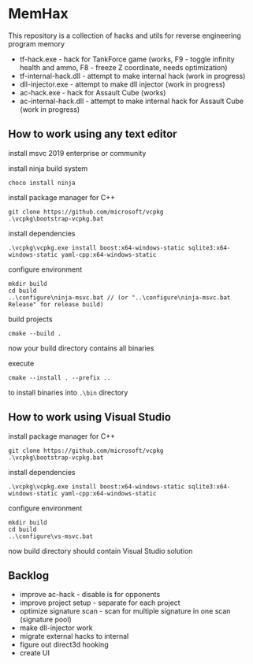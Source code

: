 # MemHax
This repository is a collection of hacks and utils for reverse engineering program memory

- tf-hack.exe - hack for TankForce game (works, F9 - toggle infinity health and ammo, F8 - freeze Z coordinate, needs optimization)
- tf-internal-hack.dll - attempt to make internal hack (work in progress)
- dll-injector.exe - attempt to make dll injector (work in progress)
- ac-hack.exe - hack for Assault Cube (works)
- ac-internal-hack.dll - attempt to make internal hack for Assault Cube (work in progress)

## How to work using any text editor

install msvc 2019 enterprise or community

install ninja build system

```
choco install ninja
```

install package manager for C++

```
git clone https://github.com/microsoft/vcpkg
.\vcpkg\bootstrap-vcpkg.bat
```

install dependencies

```
.\vcpkg\vcpkg.exe install boost:x64-windows-static sqlite3:x64-windows-static yaml-cpp:x64-windows-static
```

configure environment

```
mkdir build
cd build
..\configure\ninja-msvc.bat // (or "..\configure\ninja-msvc.bat Release" for release build)
```

build projects

```
cmake --build .
```

now your build directory contains all binaries

execute 

```
cmake --install . --prefix ..
```

to install binaries into `.\bin` directory

## How to work using Visual Studio

install package manager for C++

```
git clone https://github.com/microsoft/vcpkg
.\vcpkg\bootstrap-vcpkg.bat
```

install dependencies

```
.\vcpkg\vcpkg.exe install boost:x64-windows-static sqlite3:x64-windows-static yaml-cpp:x64-windows-static
```

configure environment

```
mkdir build
cd build
..\configure\vs-msvc.bat
```

now build directory should contain Visual Studio solution

## Backlog

- improve ac-hack - disable is for opponents
- improve project setup - separate for each project
- optimize signature scan - scan for multiple signature in one scan (signature pool)
- make dll-injector work
- migrate external hacks to internal
- figure out direct3d hooking
- create UI

